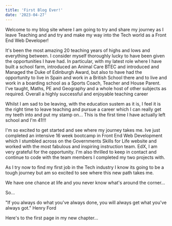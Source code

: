 ```yaml
---
title: 'First Blog Ever!'
date: '2023-04-27'
---
```


Welcome to my blog site where I am going to try and share my journey as I leave Teaching and and try and make my way into the Tech world as a Front End Web Developer!

It's been the most amazing 20 teaching years of highs and lows and everything between. I consider myself thoroughly lucky to have been given the opportunities I have had. In particular, with my latest role where I have built a school farm, introduced an Animal Care BTEC and introduced and Managed the Duke of Edinburgh Award, but also to have had the opportunity to live in Spain and work in a British School there and to live and work in a boarding school as a Sports Coach, Teacher and House Parent. I've taught, Maths, PE and Geography and a whole host of other subjects as required. Overall a highly successful and enjoyable teaching career

Whilst I am sad to be leaving, with the education sustem as it is, I feel it is the right time to leave teaching and pursue a career which I can really get my teeth into and put my stamp on... This is the first time I have actually left school and I'm 41!!!

I'm so excited to get started and see where my journey takes me. Ive just completed an intensive 16 week bootcamp in Front End Web Development which I stumbled across on the Governments Skills for Life website and worked with the most fabulous and inspiring instruction team. EdX, I am very grateful for the opportunity. I'm also thrilled to keep in contact and continue to code with the team members I completed my two projects with.

As I try now to find my first job in the Tech industry I know its going to be a tough journey but am so excited to see where this new path takes me.

We have one chance at life and you never know what's around the corner...

So...

"If you always do what you've always done, you will always get what you've always got." Henry Ford

Here's to the first page in my new chapter...